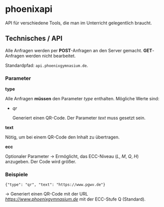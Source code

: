 # phoenixapi
API für verschiedene Tools, die man im Unterricht gelegentlich braucht.


## Technisches / API

Alle Anfragen werden per **POST**-Anfragen an den Server gemacht. **GET**-Anfragen werden nicht bearbeitet.

Standardpfad: `api.phoenixgymnasium.de`.

### Parameter

**type**

Alle Anfragen **müssen** den Parameter _type_ enthalten. Mögliche Werte sind:
* _qr_

  Generiert einen QR-Code. Der Parameter _text_ muss gesetzt sein.

 
**text**

Nötig, um bei einem QR-Code den Inhalt zu übertragen.

**ecc**

Optionaler Parameter -> Ermöglicht, das ECC-Niveau (_L_, _M_, _Q_, _H_) anzugeben. Der Code wird größer.

### Beispiele

`{"type": "qr", "text": "https://www.pgwv.de"}`

-> Generiert einen QR-Code mit der URL _https://www.phoenixgymnasium.de_ mit der ECC-Stufe Q (Standard).
